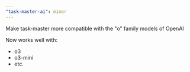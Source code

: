 ```yaml
---
"task-master-ai": minor
---
```


Make task-master more compatible with the "o" family models of OpenAI

Now works well with:
- o3
- o3-mini
- etc.
